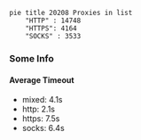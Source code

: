 
```mermaid
pie title 20208 Proxies in list
    "HTTP" : 14748
    "HTTPS": 4164
    "SOCKS" : 3533
```

### Some Info
#### Average Timeout

- mixed: 4.1s
- http: 2.1s
- https: 7.5s
- socks: 6.4s